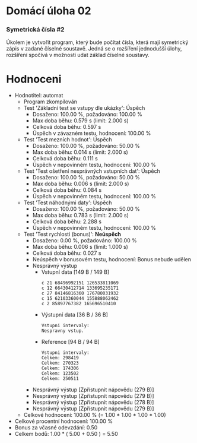 # Domácí úloha 02

### Symetrická čísla #2
Úkolem je vytvořit program, který bude počítat čísla, která mají symetrický zápis v zadané číselné soustavě. Jedná se o rozšíření jednodušší úlohy, rozšíření spočívá v možnosti udat základ číselné soustavy.

# Hodnoceni
- Hodnotitel: automat
  - Program zkompilován
  - Test 'Základní test se vstupy dle ukázky': Úspěch
    - Dosaženo: 100.00 %, požadováno: 100.00 %
    - Max doba běhu: 0.579 s (limit: 2.000 s)
    - Celková doba běhu: 0.597 s
    - Úspěch v závazném testu, hodnocení: 100.00 %
  - Test 'Test mezních hodnot': Úspěch
    - Dosaženo: 100.00 %, požadováno: 50.00 %
    - Max doba běhu: 0.014 s (limit: 2.000 s)
    - Celková doba běhu: 0.111 s
    - Úspěch v nepovinném testu, hodnocení: 100.00 %
  - Test 'Test ošetření nesprávných vstupních dat': Úspěch
    - Dosaženo: 100.00 %, požadováno: 50.00 %
    - Max doba běhu: 0.006 s (limit: 2.000 s)
    - Celková doba běhu: 0.084 s
    - Úspěch v nepovinném testu, hodnocení: 100.00 %
  - Test 'Test náhodnými daty': Úspěch
    - Dosaženo: 100.00 %, požadováno: 50.00 %
    - Max doba běhu: 0.783 s (limit: 2.000 s)
    - Celková doba běhu: 2.288 s
    - Úspěch v nepovinném testu, hodnocení: 100.00 %
  - Test 'Test rychlosti (bonus)': **Neúspěch**
    - Dosaženo: 0.00 %, požadováno: 100.00 %
    - Max doba běhu: 0.006 s (limit: 1.000 s)
    - Celková doba běhu: 0.027 s
    - Neúspěch v bonusovém testu, hodnocení: Bonus nebude udělen
    - Nesprávný výstup
      - Vstupní data [149 B / 149 B]  
        ```
        c 21 68496992151 126533811069
        c 12 66430412714 133695235171
        c 27 84146816360 176780031932
        c 15 62103360044 155888062462
        c 2 85897767382 165696510410
        ```
      - Výstupní data [36 B / 36 B]  
        ```
        Vstupni intervaly:
        Nespravny vstup.
        ```
      - Reference [94 B / 94 B]  
        ```
        Vstupni intervaly:
        Celkem: 298419
        Celkem: 270323
        Celkem: 174306
        Celkem: 123502
        Celkem: 250511
        ```
    - Nesprávný výstup [Zpřístupnit nápovědu (279 B)]
    - Nesprávný výstup [Zpřístupnit nápovědu (279 B)]
    - Nesprávný výstup [Zpřístupnit nápovědu (278 B)]
    - Nesprávný výstup [Zpřístupnit nápovědu (279 B)]
  - Celkové hodnocení: 100.00 % (= 1.00 * 1.00 * 1.00 * 1.00)
- Celkové procentní hodnocení: 100.00 %
- Bonus za včasné odevzdání: 0.50
- Celkem bodů: 1.00 * ( 5.00 + 0.50 ) = 5.50
